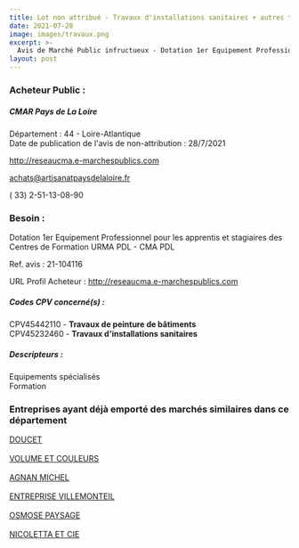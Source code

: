 ```yaml
---
title: Lot non attribué - Travaux d'installations sanitaires + autres travaux
date: 2021-07-28
image: images/travaux.png
excerpt: >-
  Avis de Marché Public infructueux - Dotation 1er Equipement Professionnel pour les apprentis et stagiaires des Centres de Formation URMA PDL - CMA PDL
layout: post
---
```


### Acheteur Public :
##### CMAR Pays de La Loire
Département : 44 - Loire-Atlantique<br/>
Date de publication de l'avis de non-attribution : 28/7/2021


http://reseaucma.e-marchespublics.com

achats@artisanatpaysdelaloire.fr

( 33) 2-51-13-08-90
### Besoin :

Dotation 1er Equipement Professionnel pour les apprentis et stagiaires des Centres de Formation URMA PDL - CMA PDL

Ref. avis : 21-104116

URL Profil Acheteur : http://reseaucma.e-marchespublics.com

##### Codes CPV concerné(s) :
CPV45442110 - **Travaux de peinture de bâtiments** <br/>
CPV45232460 - **Travaux d'installations sanitaires** <br/>

##### Descripteurs :
Equipements spécialisés <br/>
Formation <br/>

### Entreprises ayant déjà emporté des marchés similaires dans ce département
<a href="/entreprise-544/siren-305635104">DOUCET</a><br/><br/>
<a href="/entreprise-558/siren-419229760">VOLUME ET COULEURS</a><br/><br/>
<a href="/entreprise-560/siren-432464816">AGNAN MICHEL</a><br/><br/>
<a href="/entreprise-563/siren-450873211">ENTREPRISE VILLEMONTEIL</a><br/><br/>
<a href="/entreprise-565/siren-483414256">OSMOSE PAYSAGE</a><br/><br/>
<a href="/entreprise-575/siren-786080226">NICOLETTA ET CIE</a><br/><br/>
